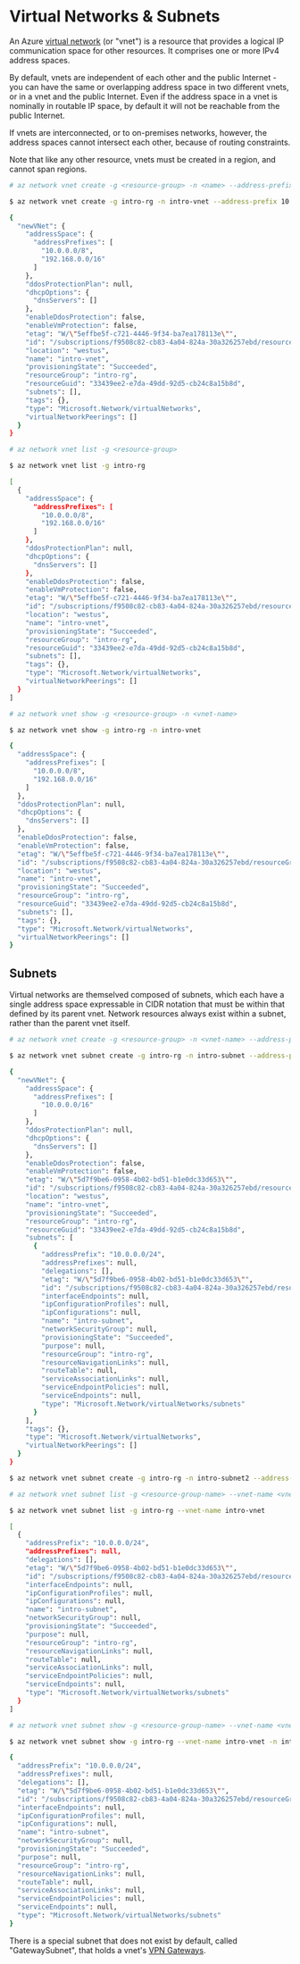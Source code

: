 Virtual Networks & Subnets
==========================
An Azure [virtual network](https://azure.microsoft.com/en-us/documentation/articles/virtual-networks-overview/)
(or "vnet") is a resource that provides a logical IP communication space for
other resources.  It comprises one or more IPv4 address spaces.

By default, vnets are independent of each other and the public Internet - you
can have the same or overlapping address space in two different vnets, or in 
a vnet and the public Internet.  Even if the address space in a vnet is 
nominally in routable IP space, by default it will not be reachable from the 
public Internet.

If vnets are interconnected, or to on-premises networks, however,
the address spaces cannot intersect each other, because of routing constraints.

Note that like any other resource, vnets must be created in a region,
and cannot span regions.

```bash
# az network vnet create -g <resource-group> -n <name> --address-prefix <address-space-csv>

$ az network vnet create -g intro-rg -n intro-vnet --address-prefix 10.0.0.0/8 192.168.0.0/16

{
  "newVNet": {
    "addressSpace": {
      "addressPrefixes": [
        "10.0.0.0/8",
        "192.168.0.0/16"
      ]
    },
    "ddosProtectionPlan": null,
    "dhcpOptions": {
      "dnsServers": []
    },
    "enableDdosProtection": false,
    "enableVmProtection": false,
    "etag": "W/\"5effbe5f-c721-4446-9f34-ba7ea178113e\"",
    "id": "/subscriptions/f9508c82-cb83-4a04-824a-30a326257ebd/resourceGroups/intro-rg/providers/Microsoft.Network/virtualNetworks/intro-vnet",
    "location": "westus",
    "name": "intro-vnet",
    "provisioningState": "Succeeded",
    "resourceGroup": "intro-rg",
    "resourceGuid": "33439ee2-e7da-49dd-92d5-cb24c8a15b8d",
    "subnets": [],
    "tags": {},
    "type": "Microsoft.Network/virtualNetworks",
    "virtualNetworkPeerings": []
  }
}
```

```bash
# az network vnet list -g <resource-group>

$ az network vnet list -g intro-rg

[
  {
    "addressSpace": {
      "addressPrefixes": [
        "10.0.0.0/8",
        "192.168.0.0/16"
      ]
    },
    "ddosProtectionPlan": null,
    "dhcpOptions": {
      "dnsServers": []
    },
    "enableDdosProtection": false,
    "enableVmProtection": false,
    "etag": "W/\"5effbe5f-c721-4446-9f34-ba7ea178113e\"",
    "id": "/subscriptions/f9508c82-cb83-4a04-824a-30a326257ebd/resourceGroups/intro-rg/providers/Microsoft.Network/virtualNetworks/intro-vnet",
    "location": "westus",
    "name": "intro-vnet",
    "provisioningState": "Succeeded",
    "resourceGroup": "intro-rg",
    "resourceGuid": "33439ee2-e7da-49dd-92d5-cb24c8a15b8d",
    "subnets": [],
    "tags": {},
    "type": "Microsoft.Network/virtualNetworks",
    "virtualNetworkPeerings": []
  }
]
```

```bash
# az network vnet show -g <resource-group> -n <vnet-name>

$ az network vnet show -g intro-rg -n intro-vnet

{
  "addressSpace": {
    "addressPrefixes": [
      "10.0.0.0/8",
      "192.168.0.0/16"
    ]
  },
  "ddosProtectionPlan": null,
  "dhcpOptions": {
    "dnsServers": []
  },
  "enableDdosProtection": false,
  "enableVmProtection": false,
  "etag": "W/\"5effbe5f-c721-4446-9f34-ba7ea178113e\"",
  "id": "/subscriptions/f9508c82-cb83-4a04-824a-30a326257ebd/resourceGroups/intro-rg/providers/Microsoft.Network/virtualNetworks/intro-vnet",
  "location": "westus",
  "name": "intro-vnet",
  "provisioningState": "Succeeded",
  "resourceGroup": "intro-rg",
  "resourceGuid": "33439ee2-e7da-49dd-92d5-cb24c8a15b8d",
  "subnets": [],
  "tags": {},
  "type": "Microsoft.Network/virtualNetworks",
  "virtualNetworkPeerings": []
}
```

## Subnets

Virtual networks are themselved composed of subnets, which each have a single
address space expressable in CIDR notation that must be within that defined
by its parent vnet.  Network resources always exist within a subnet, rather
than the parent vnet itself.

```bash
# az network vnet create -g <resource-group> -n <vnet-name> --address-prefix <address-space> --subnet-name <subnet-name> --subnet-prefix <address-space>

$ az network vnet subnet create -g intro-rg -n intro-subnet --address-prefixes 10.0.0.0/16 --vnet-name intro-vnet

{
  "newVNet": {
    "addressSpace": {
      "addressPrefixes": [
        "10.0.0.0/16"
      ]
    },
    "ddosProtectionPlan": null,
    "dhcpOptions": {
      "dnsServers": []
    },
    "enableDdosProtection": false,
    "enableVmProtection": false,
    "etag": "W/\"5d7f9be6-0958-4b02-bd51-b1e0dc33d653\"",
    "id": "/subscriptions/f9508c82-cb83-4a04-824a-30a326257ebd/resourceGroups/intro-rg/providers/Microsoft.Network/virtualNetworks/intro-vnet",
    "location": "westus",
    "name": "intro-vnet",
    "provisioningState": "Succeeded",
    "resourceGroup": "intro-rg",
    "resourceGuid": "33439ee2-e7da-49dd-92d5-cb24c8a15b8d",
    "subnets": [
      {
        "addressPrefix": "10.0.0.0/24",
        "addressPrefixes": null,
        "delegations": [],
        "etag": "W/\"5d7f9be6-0958-4b02-bd51-b1e0dc33d653\"",
        "id": "/subscriptions/f9508c82-cb83-4a04-824a-30a326257ebd/resourceGroups/intro-rg/providers/Microsoft.Network/virtualNetworks/intro-vnet/subnets/intro-subnet",
        "interfaceEndpoints": null,
        "ipConfigurationProfiles": null,
        "ipConfigurations": null,
        "name": "intro-subnet",
        "networkSecurityGroup": null,
        "provisioningState": "Succeeded",
        "purpose": null,
        "resourceGroup": "intro-rg",
        "resourceNavigationLinks": null,
        "routeTable": null,
        "serviceAssociationLinks": null,
        "serviceEndpointPolicies": null,
        "serviceEndpoints": null,
        "type": "Microsoft.Network/virtualNetworks/subnets"
      }
    ],
    "tags": {},
    "type": "Microsoft.Network/virtualNetworks",
    "virtualNetworkPeerings": []
  }
}
```

```bash
$ az network vnet subnet create -g intro-rg -n intro-subnet2 --address-prefixes 192.168.0.0/24 --vnet-name intro-vnet
```

```bash
# az network vnet subnet list -g <resource-group-name> --vnet-name <vnet-name>

$ az network vnet subnet list -g intro-rg --vnet-name intro-vnet

[
  {
    "addressPrefix": "10.0.0.0/24",
    "addressPrefixes": null,
    "delegations": [],
    "etag": "W/\"5d7f9be6-0958-4b02-bd51-b1e0dc33d653\"",
    "id": "/subscriptions/f9508c82-cb83-4a04-824a-30a326257ebd/resourceGroups/intro-rg/providers/Microsoft.Network/virtualNetworks/intro-vnet/subnets/intro-subnet",
    "interfaceEndpoints": null,
    "ipConfigurationProfiles": null,
    "ipConfigurations": null,
    "name": "intro-subnet",
    "networkSecurityGroup": null,
    "provisioningState": "Succeeded",
    "purpose": null,
    "resourceGroup": "intro-rg",
    "resourceNavigationLinks": null,
    "routeTable": null,
    "serviceAssociationLinks": null,
    "serviceEndpointPolicies": null,
    "serviceEndpoints": null,
    "type": "Microsoft.Network/virtualNetworks/subnets"
  }
]
```

```bash
# az network vnet subnet show -g <resource-group-name> --vnet-name <vnet-name> -n <subnet-name>

$ az network vnet subnet show -g intro-rg --vnet-name intro-vnet -n intro-subnet

{
  "addressPrefix": "10.0.0.0/24",
  "addressPrefixes": null,
  "delegations": [],
  "etag": "W/\"5d7f9be6-0958-4b02-bd51-b1e0dc33d653\"",
  "id": "/subscriptions/f9508c82-cb83-4a04-824a-30a326257ebd/resourceGroups/intro-rg/providers/Microsoft.Network/virtualNetworks/intro-vnet/subnets/intro-subnet",
  "interfaceEndpoints": null,
  "ipConfigurationProfiles": null,
  "ipConfigurations": null,
  "name": "intro-subnet",
  "networkSecurityGroup": null,
  "provisioningState": "Succeeded",
  "purpose": null,
  "resourceGroup": "intro-rg",
  "resourceNavigationLinks": null,
  "routeTable": null,
  "serviceAssociationLinks": null,
  "serviceEndpointPolicies": null,
  "serviceEndpoints": null,
  "type": "Microsoft.Network/virtualNetworks/subnets"
}
```

There is a special subnet that does not exist by default, called 
"GatewaySubnet", that holds a vnet's [VPN Gateways](gateways.md).
